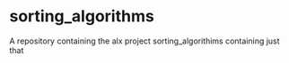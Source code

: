 # sorting_algorithms
A repository containing the alx project sorting_algorithims containing just that

